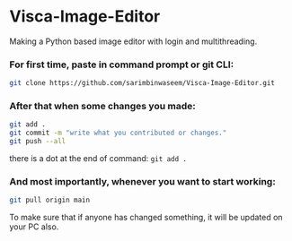 # Visca-Image-Editor
Making a Python based image editor with login and multithreading.

### For first time, paste in command prompt or git CLI:
```bash
git clone https://github.com/sarimbinwaseem/Visca-Image-Editor.git
```
### After that when some changes you made:
```bash
git add .
git commit -m "write what you contributed or changes."
git push --all
```
there is a dot at the end of command: ```git add .```

### And most importantly, whenever you want to start working:
```bash
git pull origin main
```
To make sure that if anyone has changed something, it will be updated on your PC also.
